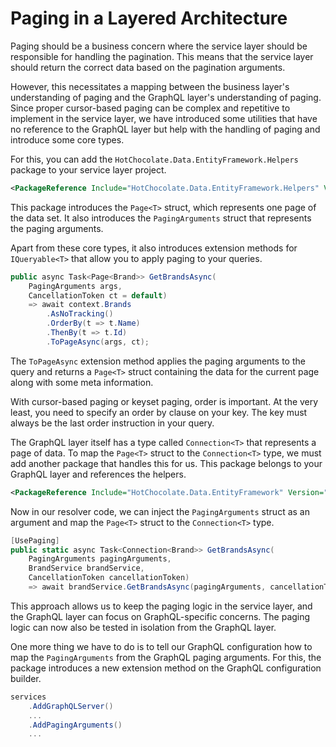 # Paging in a Layered Architecture

Paging should be a business concern where the service layer should be responsible for handling the pagination. This means that the service layer should return the correct data based on the pagination arguments.

However, this necessitates a mapping between the business layer's understanding of paging and the GraphQL layer's understanding of paging. Since proper cursor-based paging can be complex and repetitive to implement in the service layer, we have introduced some utilities that have no reference to the GraphQL layer but help with the handling of paging and introduce some core types.

For this, you can add the `HotChocolate.Data.EntityFramework.Helpers` package to your service layer project.

```xml
<PackageReference Include="HotChocolate.Data.EntityFramework.Helpers" Version="14.0.0-p.93" />
```

This package introduces the `Page<T>` struct, which represents one page of the data set. It also introduces the `PagingArguments` struct that represents the paging arguments.

Apart from these core types, it also introduces extension methods for `IQueryable<T>` that allow you to apply paging to your queries.

```csharp
public async Task<Page<Brand>> GetBrandsAsync(
    PagingArguments args, 
    CancellationToken ct = default)
    => await context.Brands
        .AsNoTracking()
        .OrderBy(t => t.Name)
        .ThenBy(t => t.Id)
        .ToPageAsync(args, ct);
```

The `ToPageAsync` extension method applies the paging arguments to the query and returns a `Page<T>` struct containing the data for the current page along with some meta information.

With cursor-based paging or keyset paging, order is important. At the very least, you need to specify an order by clause on your key. The key must always be the last order instruction in your query.

The GraphQL layer itself has a type called `Connection<T>` that represents a page of data. To map the `Page<T>` struct to the `Connection<T>` type, we must add another package that handles this for us. This package belongs to your GraphQL layer and references the helpers.

```xml
<PackageReference Include="HotChocolate.Data.EntityFramework" Version="14.0.0-p.93" />
```

Now in our resolver code, we can inject the `PagingArguments` struct as an argument and map the `Page<T>` struct to the `Connection<T>` type.

```csharp
[UsePaging]
public static async Task<Connection<Brand>> GetBrandsAsync(
    PagingArguments pagingArguments,
    BrandService brandService,
    CancellationToken cancellationToken)
    => await brandService.GetBrandsAsync(pagingArguments, cancellationToken).ToConnectionAsync();
```

This approach allows us to keep the paging logic in the service layer, and the GraphQL layer can focus on GraphQL-specific concerns. The paging logic can now also be tested in isolation from the GraphQL layer.

One more thing we have to do is to tell our GraphQL configuration how to map the `PagingArguments` from the GraphQL paging arguments. For this, the package introduces a new extension method on the GraphQL configuration builder.

```csharp
services
    .AddGraphQLServer()
    ...
    .AddPagingArguments()
    ...
```
